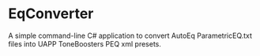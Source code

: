 # EqConverter
A simple command-line C# application to convert AutoEq ParametricEQ.txt files into UAPP ToneBoosters PEQ xml presets.
